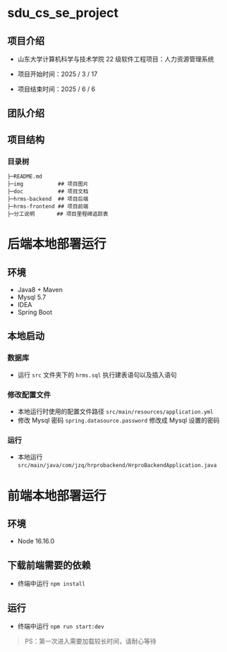 # sdu_cs_se_project
## 项目介绍

- 山东大学计算机科学与技术学院 22 级软件工程项目：人力资源管理系统

- 项目开始时间：2025 / 3 / 17

- 项目结束时间：2025 / 6 / 6


## 团队介绍



## 项目结构

### 目录树

```shell
├─README.md 
├─img           ## 项目图片
├─doc           ## 项目文档
├─hrms-backend  ## 项目后端
├─hrms-frontend ## 项目前端
├─分工说明       ## 项目里程碑追踪表
```

# 后端本地部署运行
## 环境
- Java8 + Maven
- Mysql 5.7
- IDEA
- Spring Boot

## 本地启动
### 数据库
- 运行 `src` 文件夹下的 `hrms.sql` 执行建表语句以及插入语句

### 修改配置文件
- 本地运行时使用的配置文件路径 `src/main/resources/application.yml`
- 修改 Mysql 密码 `spring.datasource.password` 修改成 Mysql 设置的密码

### 运行
- 本地运行 `src/main/java/com/jzq/hrprobackend/HrproBackendApplication.java`

# 前端本地部署运行
## 环境
- Node 16.16.0

## 下载前端需要的依赖
- 终端中运行 `npm install`

## 运行
- 终端中运行 `npm run start:dev`

> PS：第一次进入需要加载较长时间，请耐心等待